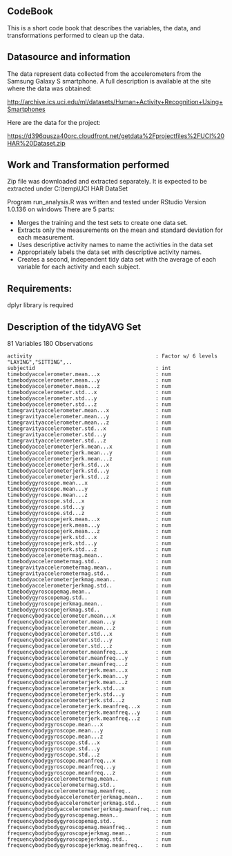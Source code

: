 CodeBook
--------
This is a short code book that describes the variables, the data, and transformations performed to clean up the data.

Datasource and information
--------------------------
The data represent data collected from the accelerometers from the Samsung Galaxy S smartphone. A full description is available at the site where the data was obtained:

http://archive.ics.uci.edu/ml/datasets/Human+Activity+Recognition+Using+Smartphones

Here are the data for the project:

https://d396qusza40orc.cloudfront.net/getdata%2Fprojectfiles%2FUCI%20HAR%20Dataset.zip

Work and Transformation performed
---------------------------------
Zip file was downloaded and extracted separately.
It is expected to be extracted under C:\temp\UCI HAR DataSet

Program run_analysis.R was written and tested under RStudio Version 1.0.136 on windows
There are 5 parts:

- Merges the training and the test sets to create one data set.
- Extracts only the measurements on the mean and standard deviation for each measurement.
- Uses descriptive activity names to name the activities in the data set
- Appropriately labels the data set with descriptive activity names.
- Creates a second, independent tidy data set with the average of each variable for each activity and each subject.

Requirements:
-------------
dplyr library is required

Description of the tidyAVG Set
------------------------------
 81  Variables      180  Observations

	activity                                        : Factor w/ 6 levels "LAYING","SITTING",..
	subjectid                                       : int
	timebodyaccelerometer.mean...x                  : num
	timebodyaccelerometer.mean...y                  : num
	timebodyaccelerometer.mean...z                  : num
	timebodyaccelerometer.std...x                   : num
	timebodyaccelerometer.std...y                   : num
	timebodyaccelerometer.std...z                   : num
	timegravityaccelerometer.mean...x               : num
	timegravityaccelerometer.mean...y               : num
	timegravityaccelerometer.mean...z               : num
	timegravityaccelerometer.std...x                : num
	timegravityaccelerometer.std...y                : num
	timegravityaccelerometer.std...z                : num
	timebodyaccelerometerjerk.mean...x              : num
	timebodyaccelerometerjerk.mean...y              : num
	timebodyaccelerometerjerk.mean...z              : num
	timebodyaccelerometerjerk.std...x               : num
	timebodyaccelerometerjerk.std...y               : num
	timebodyaccelerometerjerk.std...z               : num
	timebodygyroscope.mean...x                      : num
	timebodygyroscope.mean...y                      : num
	timebodygyroscope.mean...z                      : num
	timebodygyroscope.std...x                       : num
	timebodygyroscope.std...y                       : num
	timebodygyroscope.std...z                       : num
	timebodygyroscopejerk.mean...x                  : num
	timebodygyroscopejerk.mean...y                  : num
	timebodygyroscopejerk.mean...z                  : num
	timebodygyroscopejerk.std...x                   : num
	timebodygyroscopejerk.std...y                   : num
	timebodygyroscopejerk.std...z                   : num
	timebodyaccelerometermag.mean..                 : num
	timebodyaccelerometermag.std..                  : num
	timegravityaccelerometermag.mean..              : num
	timegravityaccelerometermag.std..               : num
	timebodyaccelerometerjerkmag.mean..             : num
	timebodyaccelerometerjerkmag.std..              : num
	timebodygyroscopemag.mean..                     : num
	timebodygyroscopemag.std..                      : num
	timebodygyroscopejerkmag.mean..                 : num
	timebodygyroscopejerkmag.std..                  : num
	frequencybodyaccelerometer.mean...x             : num
	frequencybodyaccelerometer.mean...y             : num
	frequencybodyaccelerometer.mean...z             : num
	frequencybodyaccelerometer.std...x              : num
	frequencybodyaccelerometer.std...y              : num
	frequencybodyaccelerometer.std...z              : num
	frequencybodyaccelerometer.meanfreq...x         : num
	frequencybodyaccelerometer.meanfreq...y         : num
	frequencybodyaccelerometer.meanfreq...z         : num
	frequencybodyaccelerometerjerk.mean...x         : num
	frequencybodyaccelerometerjerk.mean...y         : num
	frequencybodyaccelerometerjerk.mean...z         : num
	frequencybodyaccelerometerjerk.std...x          : num
	frequencybodyaccelerometerjerk.std...y          : num
	frequencybodyaccelerometerjerk.std...z          : num
	frequencybodyaccelerometerjerk.meanfreq...x     : num
	frequencybodyaccelerometerjerk.meanfreq...y     : num
	frequencybodyaccelerometerjerk.meanfreq...z     : num
	frequencybodygyroscope.mean...x                 : num
	frequencybodygyroscope.mean...y                 : num
	frequencybodygyroscope.mean...z                 : num
	frequencybodygyroscope.std...x                  : num
	frequencybodygyroscope.std...y                  : num
	frequencybodygyroscope.std...z                  : num
	frequencybodygyroscope.meanfreq...x             : num
	frequencybodygyroscope.meanfreq...y             : num
	frequencybodygyroscope.meanfreq...z             : num
	frequencybodyaccelerometermag.mean..            : num
	frequencybodyaccelerometermag.std..             : num
	frequencybodyaccelerometermag.meanfreq..        : num
	frequencybodybodyaccelerometerjerkmag.mean..    : num
	frequencybodybodyaccelerometerjerkmag.std..     : num
	frequencybodybodyaccelerometerjerkmag.meanfreq..: num
	frequencybodybodygyroscopemag.mean..            : num
	frequencybodybodygyroscopemag.std..             : num
	frequencybodybodygyroscopemag.meanfreq..        : num
	frequencybodybodygyroscopejerkmag.mean..        : num
	frequencybodybodygyroscopejerkmag.std..         : num
	frequencybodybodygyroscopejerkmag.meanfreq..    : num
